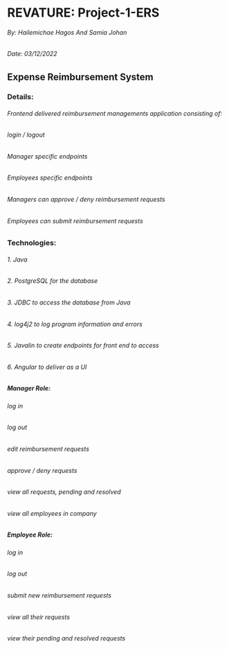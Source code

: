 
# REVATURE: Project-1-ERS
###### By: Hailemichae Hagos And Samia Johan
###### Date: 03/12/2022

## Expense Reimbursement System
### Details:
###### Frontend delivered reimbursement managements application consisting of:
###### login / logout
###### Manager specific endpoints
###### Employees specific endpoints
###### Managers can approve / deny reimbursement requests
###### Employees can submit reimbursement requests

### Technologies:
###### 1. Java
###### 2. PostgreSQL for the database
###### 3. JDBC to access the database from Java
###### 4. log4j2 to log program information and errors
###### 5. Javalin to create endpoints for front end to access
###### 6. Angular to deliver as a UI

##### Manager Role:

###### log in
###### log out
###### edit reimbursement requests
###### approve / deny requests
###### view all requests, pending and resolved
###### view all employees in company

##### Employee Role:
###### log in
###### log out
###### submit new reimbursement requests
###### view all their requests
###### view their pending and resolved requests





